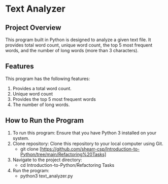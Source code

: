 # Text Analyzer
## Project Overview
This program built in Python is designed to analyze a given text file. It provides total word count, unique word count, the top 5 most frequent words, and the number of long words (more than 3 characters).

## Features
This program has the following features:
1. Provides a total word count.
2. Unique word count
3. Provides the top 5 most frequent words
4. The number of long words. 

## How to Run the Program
1. To run this program: Ensure that you have Python 3 installed on your system.
2. Clone repository: Clone this repository to your local computer using Git.
   - git clone [https://github.com/shearr-csp/Introduction-to-Python/tree/main/Refactoring%20Tasks]
3. Navigate to the project directory:
   - cd Introduction-to-Python/Refactoring Tasks
4. Run the program:
   - python3 text_analyzer.py
